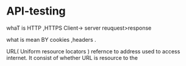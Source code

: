 # API-testing
whaT is HTTP ,HTTPS
Client-> server reuquest>response

what is mean BY cookies ,headers .
 
URL( Uniform resource locators ) refernce to address used to access internet.
It consist of whether URL is resource to the 
